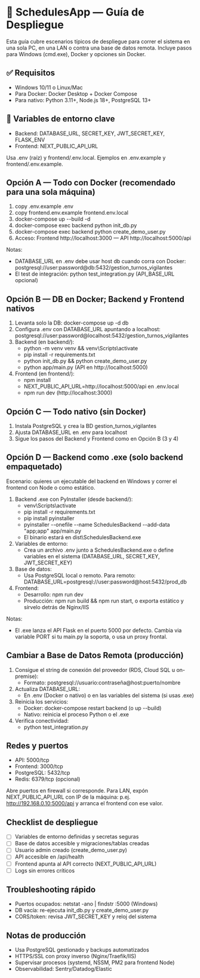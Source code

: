 # 🚢 SchedulesApp — Guía de Despliegue

Esta guía cubre escenarios típicos de despliegue para correr el sistema en una sola PC, en una LAN o contra una base de datos remota. Incluye pasos para Windows (cmd.exe), Docker y opciones sin Docker.

## ✅ Requisitos

- Windows 10/11 o Linux/Mac
- Para Docker: Docker Desktop + Docker Compose
- Para nativo: Python 3.11+, Node.js 18+, PostgreSQL 13+

## 🔧 Variables de entorno clave

- Backend: DATABASE_URL, SECRET_KEY, JWT_SECRET_KEY, FLASK_ENV
- Frontend: NEXT_PUBLIC_API_URL

Usa .env (raíz) y frontend/.env.local. Ejemplos en .env.example y frontend/.env.example.

## Opción A — Todo con Docker (recomendado para una sola máquina)

1. copy .env.example .env
2. copy frontend\.env.example frontend\.env.local
3. docker-compose up --build -d
4. docker-compose exec backend python init_db.py
5. docker-compose exec backend python create_demo_user.py
6. Acceso: Frontend http://localhost:3000 — API http://localhost:5000/api

Notas:
- DATABASE_URL en .env debe usar host db cuando corra con Docker: postgresql://user:password@db:5432/gestion_turnos_vigilantes
- El test de integración: python test_integration.py (API_BASE_URL opcional)

## Opción B — DB en Docker; Backend y Frontend nativos

1. Levanta solo la DB: docker-compose up -d db
2. Configura .env con DATABASE_URL apuntando a localhost: postgresql://user:password@localhost:5432/gestion_turnos_vigilantes
3. Backend (en backend/):
   - python -m venv venv && venv\Scripts\activate
   - pip install -r requirements.txt
   - python init_db.py && python create_demo_user.py
   - python app/main.py  (API en http://localhost:5000)
4. Frontend (en frontend/):
   - npm install
   - NEXT_PUBLIC_API_URL=http://localhost:5000/api en .env.local
   - npm run dev  (http://localhost:3000)

## Opción C — Todo nativo (sin Docker)

1. Instala PostgreSQL y crea la BD gestion_turnos_vigilantes
2. Ajusta DATABASE_URL en .env para localhost
3. Sigue los pasos del Backend y Frontend como en Opción B (3 y 4)

## Opción D — Backend como .exe (solo backend empaquetado)

Escenario: quieres un ejecutable del backend en Windows y correr el frontend con Node o como estático.

1. Backend .exe con PyInstaller (desde backend/):
   - venv\Scripts\activate
   - pip install -r requirements.txt
   - pip install pyinstaller
   - pyinstaller --onefile --name SchedulesBackend --add-data "app;app" app/main.py
   - El binario estará en dist\SchedulesBackend.exe
2. Variables de entorno:
   - Crea un archivo .env junto a SchedulesBackend.exe o define variables en el sistema (DATABASE_URL, SECRET_KEY, JWT_SECRET_KEY)
3. Base de datos:
   - Usa PostgreSQL local o remoto. Para remoto: DATABASE_URL=postgresql://user:password@host:5432/prod_db
4. Frontend:
   - Desarrollo: npm run dev
   - Producción: npm run build && npm run start, o exporta estático y sírvelo detrás de Nginx/IIS

Notas:
- El .exe lanza el API Flask en el puerto 5000 por defecto. Cambia via variable PORT si tu main.py la soporta, o usa un proxy frontal.

## Cambiar a Base de Datos Remota (producción)

1. Consigue el string de conexión del proveedor (RDS, Cloud SQL u on-premise):
   - Formato: postgresql://usuario:contraseña@host:puerto/nombre
2. Actualiza DATABASE_URL:
   - En .env (Docker o nativo) o en las variables del sistema (si usas .exe)
3. Reinicia los servicios:
   - Docker: docker-compose restart backend (o up --build)
   - Nativo: reinicia el proceso Python o el .exe
4. Verifica conectividad:
   - python test_integration.py

## Redes y puertos

- API: 5000/tcp
- Frontend: 3000/tcp
- PostgreSQL: 5432/tcp
- Redis: 6379/tcp (opcional)

Abre puertos en firewall si corresponde. Para LAN, expón NEXT_PUBLIC_API_URL con IP de la máquina: p.ej. http://192.168.0.10:5000/api y arranca el frontend con ese valor.

## Checklist de despliegue

- [ ] Variables de entorno definidas y secretas seguras
- [ ] Base de datos accesible y migraciones/tablas creadas
- [ ] Usuario admin creado (create_demo_user.py)
- [ ] API accesible en /api/health
- [ ] Frontend apunta al API correcto (NEXT_PUBLIC_API_URL)
- [ ] Logs sin errores críticos

## Troubleshooting rápido

- Puertos ocupados: netstat -ano | findstr :5000 (Windows)
- DB vacía: re-ejecuta init_db.py y create_demo_user.py
- CORS/token: revisa JWT_SECRET_KEY y reloj del sistema

## Notas de producción

- Usa PostgreSQL gestionado y backups automatizados
- HTTPS/SSL con proxy inverso (Nginx/Traefik/IIS)
- Supervisar procesos (systemd, NSSM, PM2 para frontend Node)
- Observabilidad: Sentry/Datadog/Elastic
